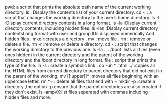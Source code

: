 pwd: a script that prints the absolute path name of the current working directory.
ls : Display the contents list of your current directory.
cd ~ : a script that changes the working directory to the user’s home directory.
ls -l :Display current directory contents in a long format.
ls -la :Display current directory contents, including hidden files.
ls -lan :Display current directory contentsLong format with user and group IDs displayed numerically And hidden files .
mkdir:creates a directory .
mv : move file .
rm : remove or delete a file.
rm -r :remove or delete a directory.
cd - : script that changes the working directory to the previous one.
ls -la . .. /boot :lists all files (even ones hidden) in the current directory and the parent of the working directory and the /boot directory in long format.
file : script that prints the type of the file.
ln -s : create a symbolic link .
cp -un * .html ../ :copies all the HTML files from current directory to parent directory that did not exist in the parent of the working.
mv [[:upper]]* :moves all files beginning with an uppercase letter.
rm *~ : delete all files that end with ~
mkdir -p :create a directory ,the option -p ensure that the parent directories are also created if they don't exist.
ls -ampvX:list files seperated with commas including hidden files and more.
